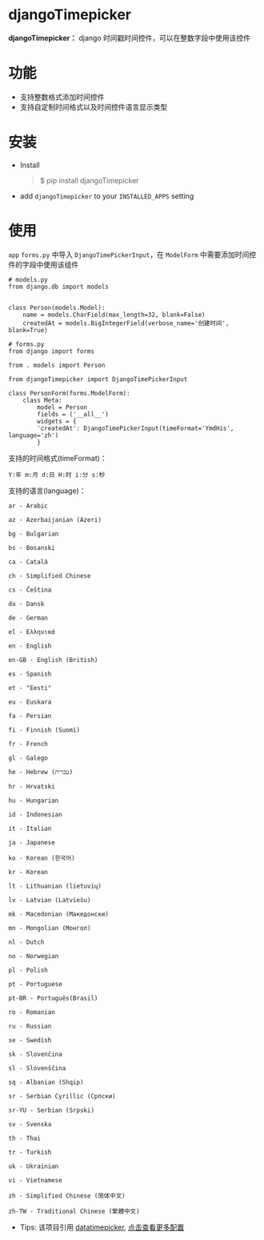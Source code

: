 djangoTimepicker
=========================

**djangoTimepicker：** django 时间戳时间控件，可以在整数字段中使用该控件

功能
=========

- 支持整数格式添加时间控件
- 支持自定制时间格式以及时间控件语言显示类型

安装
=============

* Install
    > $ pip install djangoTimepicker

* add `djangoTimepicker` to your `INSTALLED_APPS` setting

使用
======

`app` `forms.py` 中导入 `DjangoTimePickerInput`，在 `ModelForm` 中需要添加时间控件的字段中使用该组件

    # models.py
    from django.db import models


    class Person(models.Model):
        name = models.CharField(max_length=32, blank=False)
        createdAt = models.BigIntegerField(verbose_name='创建时间', blank=True)

    # forms.py
    from django import forms

    from . models import Person

    from djangoTimepicker import DjangoTimePickerInput

    class PersonForm(forms.ModelForm):
        class Meta:
            model = Person
            fields = ('__all__')
            widgets = {
            'createdAt': DjangoTimePickerInput(timeFormat='YmdHis', language='zh')
            }



支持的时间格式(timeFormat)：
    
    Y:年 m:月 d:日 H:时 i:分 s:秒

支持的语言(language)：

    ar - Arabic

    az - Azerbaijanian (Azeri)

    bg - Bulgarian

    bs - Bosanski

    ca - Català

    ch - Simplified Chinese

    cs - Čeština

    da - Dansk

    de - German

    el - Ελληνικά

    en - English

    en-GB - English (British)

    es - Spanish

    et - "Eesti"

    eu - Euskara

    fa - Persian

    fi - Finnish (Suomi)

    fr - French

    gl - Galego

    he - Hebrew (עברית)

    hr - Hrvatski

    hu - Hungarian

    id - Indonesian

    it - Italian

    ja - Japanese

    ko - Korean (한국어)

    kr - Korean

    lt - Lithuanian (lietuvių)

    lv - Latvian (Latviešu)

    mk - Macedonian (Македонски)

    mn - Mongolian (Монгол)

    nl - Dutch

    no - Norwegian

    pl - Polish

    pt - Portuguese

    pt-BR - Português(Brasil)

    ro - Romanian
    
    ru - Russian

    se - Swedish

    sk - Slovenčina

    sl - Slovenščina

    sq - Albanian (Shqip)

    sr - Serbian Cyrillic (Српски)

    sr-YU - Serbian (Srpski)

    sv - Svenska

    th - Thai

    tr - Turkish

    uk - Ukrainian

    vi - Vietnamese

    zh - Simplified Chinese (简体中文)
    
    zh-TW - Traditional Chinese (繁體中文)

- Tips: 该项目引用 [datatimepicker](https://github.com/xdan/datetimepicker), [点击查看更多配置](https://xdsoft.net/jqplugins/datetimepicker/)